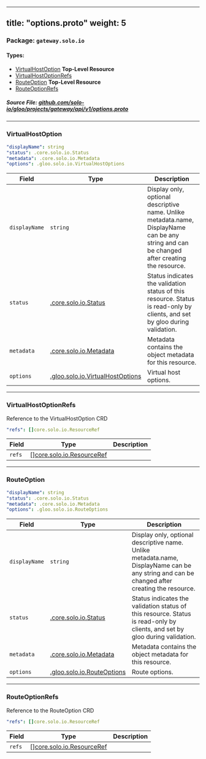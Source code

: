
---
title: "options.proto"
weight: 5
---

<!-- Code generated by solo-kit. DO NOT EDIT. -->


### Package: `gateway.solo.io` 
#### Types:


- [VirtualHostOption](#virtualhostoption) **Top-Level Resource**
- [VirtualHostOptionRefs](#virtualhostoptionrefs)
- [RouteOption](#routeoption) **Top-Level Resource**
- [RouteOptionRefs](#routeoptionrefs)
  



##### Source File: [github.com/solo-io/gloo/projects/gateway/api/v1/options.proto](https://github.com/solo-io/gloo/blob/master/projects/gateway/api/v1/options.proto)





---
### VirtualHostOption



```yaml
"displayName": string
"status": .core.solo.io.Status
"metadata": .core.solo.io.Metadata
"options": .gloo.solo.io.VirtualHostOptions

```

| Field | Type | Description |
| ----- | ---- | ----------- | 
| `displayName` | `string` | Display only, optional descriptive name. Unlike metadata.name, DisplayName can be any string and can be changed after creating the resource. |
| `status` | [.core.solo.io.Status](../../../../../../solo-kit/api/v1/status.proto.sk/#status) | Status indicates the validation status of this resource. Status is read-only by clients, and set by gloo during validation. |
| `metadata` | [.core.solo.io.Metadata](../../../../../../solo-kit/api/v1/metadata.proto.sk/#metadata) | Metadata contains the object metadata for this resource. |
| `options` | [.gloo.solo.io.VirtualHostOptions](../../../../gloo/api/v1/options.proto.sk/#virtualhostoptions) | Virtual host options. |




---
### VirtualHostOptionRefs

 
Reference to the VirtualHostOption CRD

```yaml
"refs": []core.solo.io.ResourceRef

```

| Field | Type | Description |
| ----- | ---- | ----------- | 
| `refs` | [[]core.solo.io.ResourceRef](../../../../../../solo-kit/api/v1/ref.proto.sk/#resourceref) |  |




---
### RouteOption



```yaml
"displayName": string
"status": .core.solo.io.Status
"metadata": .core.solo.io.Metadata
"options": .gloo.solo.io.RouteOptions

```

| Field | Type | Description |
| ----- | ---- | ----------- | 
| `displayName` | `string` | Display only, optional descriptive name. Unlike metadata.name, DisplayName can be any string and can be changed after creating the resource. |
| `status` | [.core.solo.io.Status](../../../../../../solo-kit/api/v1/status.proto.sk/#status) | Status indicates the validation status of this resource. Status is read-only by clients, and set by gloo during validation. |
| `metadata` | [.core.solo.io.Metadata](../../../../../../solo-kit/api/v1/metadata.proto.sk/#metadata) | Metadata contains the object metadata for this resource. |
| `options` | [.gloo.solo.io.RouteOptions](../../../../gloo/api/v1/options.proto.sk/#routeoptions) | Route options. |




---
### RouteOptionRefs

 
Reference to the RouteOption CRD

```yaml
"refs": []core.solo.io.ResourceRef

```

| Field | Type | Description |
| ----- | ---- | ----------- | 
| `refs` | [[]core.solo.io.ResourceRef](../../../../../../solo-kit/api/v1/ref.proto.sk/#resourceref) |  |





<!-- Start of HubSpot Embed Code -->
<script type="text/javascript" id="hs-script-loader" async defer src="//js.hs-scripts.com/5130874.js"></script>
<!-- End of HubSpot Embed Code -->
